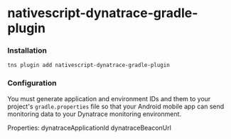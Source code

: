 # nativescript-dynatrace-gradle-plugin

### Installation 

`tns plugin add nativescript-dynatrace-gradle-plugin`

### Configuration

You must generate application and environment IDs and them to your project's `gradle.properties` file so that your Android mobile app can send monitoring data to your Dynatrace monitoring environment.

Properties:
dynatraceApplicationId
dynatraceBeaconUrl
